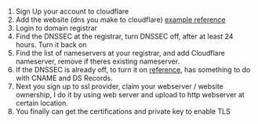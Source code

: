 1. Sign Up your account to cloudflare
2. Add the website (dns you make to cloudflare) [example reference](https://contabo.com/blog/how-to-configure-cloudflare/)
3. Login to domain registrar
4. Find the DNSSEC at the registrar, turn DNSSEC off, after at least 24 hours. Turn it back on
5. Find the list of nameservers at your registrar, and add Cloudflare nameserver, remove if theres existing nameserver.
6. If the DNSSEC is already off, to turn it on [reference](https://developers.cloudflare.com/dns/dnssec/), has something to do with CNAME and DS Records.
7. Next you sign up to ssl provider, claim your webserver / website ownership, I do it by using web server and upload to http webserver at certain location.
8. You finally can get the certifications and private key to enable TLS
